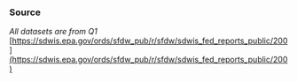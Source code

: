 ### Source
*All datasets are from Q1* [https://sdwis.epa.gov/ords/sfdw_pub/r/sfdw/sdwis_fed_reports_public/200](https://sdwis.epa.gov/ords/sfdw_pub/r/sfdw/sdwis_fed_reports_public/200)
